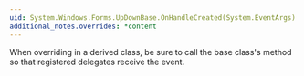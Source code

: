 ```yaml
---
uid: System.Windows.Forms.UpDownBase.OnHandleCreated(System.EventArgs)
additional_notes.overrides: *content
---
```


<p>When overriding <xref href="System.Windows.Forms.UpDownBase.OnHandleCreated(System.EventArgs)"></xref> in a derived class, be sure to call the base class's <xref href="System.Windows.Forms.UpDownBase.OnHandleCreated(System.EventArgs)"></xref> method so that registered delegates receive the event.</p>


